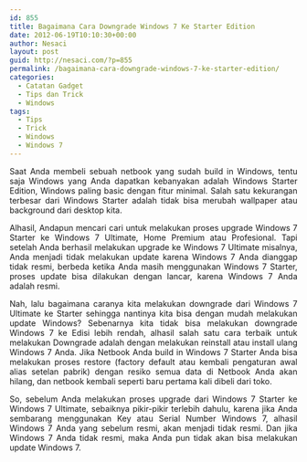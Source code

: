 ```yaml
---
id: 855
title: Bagaimana Cara Downgrade Windows 7 Ke Starter Edition
date: 2012-06-19T10:10:30+00:00
author: Nesaci
layout: post
guid: http://nesaci.com/?p=855
permalink: /bagaimana-cara-downgrade-windows-7-ke-starter-edition/
categories:
  - Catatan Gadget
  - Tips dan Trick
  - Windows
tags:
  - Tips
  - Trick
  - Windows
  - Windows 7
---
```

<p style="text-align: justify;">
  Saat Anda membeli sebuah netbook yang sudah build in Windows, tentu saja Windows yang Anda dapatkan kebanyakan adalah Windows Starter Edition, Windows paling basic dengan fitur minimal. Salah satu kekurangan terbesar dari Windows Starter adalah tidak bisa merubah wallpaper atau background dari desktop kita.
</p>

<p style="text-align: justify;">
  Alhasil, Andapun mencari cari untuk melakukan proses upgrade Windows 7 Starter ke Windows 7 Ultimate, Home Premium atau Profesional. Tapi setelah Anda berhasil melakukan upgrade ke Windows 7 Ultimate misalnya, Anda menjadi tidak melakukan update karena Windows 7 Anda dianggap tidak resmi, berbeda ketika Anda masih menggunakan Windows 7 Starter, proses update bisa dilakukan dengan lancar, karena Windows 7 Anda adalah resmi.
</p>

<p style="text-align: justify;">
  Nah, lalu bagaimana caranya kita melakukan downgrade dari Windows 7 Ultimate ke Starter sehingga nantinya kita bisa dengan mudah melakukan update Windows? Sebenarnya kita tidak bisa melakukan downgrade Windows 7 ke Edisi lebih rendah, alhasil salah satu cara terbaik untuk melakukan Downgrade adalah dengan melakukan reinstall atau install ulang Windows 7 Anda. Jika Netbook Anda build in Windows 7 Starter Anda bisa melakukan proses restore (factory default atau kembali pengaturan awal alias setelan pabrik) dengan resiko semua data di Netbook Anda akan hilang, dan netbook kembali seperti baru pertama kali dibeli dari toko.
</p>

<p style="text-align: justify;">
  So, sebelum Anda melakukan proses upgrade dari Windows 7 Starter ke Windows 7 Ultimate, sebaiknya pikir-pikir terlebih dahulu, karena jika Anda sembarang menggunakan Key atau Serial Number Windows 7, alhasil Windows 7 Anda yang sebelum resmi, akan menjadi tidak resmi. Dan jika Windows 7 Anda tidak resmi, maka Anda pun tidak akan bisa melakukan update Windows 7.
</p>